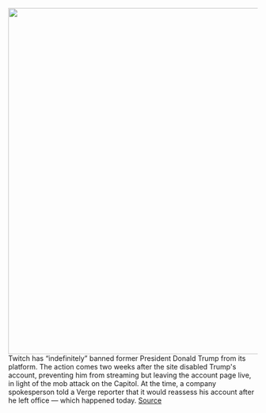 <img src='https://cdn.vox-cdn.com/thumbor/BmEksZ7twxXonnDe5v6aExLAfUw=/0x0:2040x1360/1200x800/filters:focal(857x517:1183x843)/cdn.vox-cdn.com/uploads/chorus_image/image/68696576/acastro_210115_1777_twitch_0003.0.jpg' width='700px' /><br/>
Twitch has “indefinitely” banned former President Donald Trump from its platform. The action comes two weeks after the site disabled Trump's account, preventing him from streaming but leaving the account page live, in light of the mob attack on the Capitol. At the time, a company spokesperson told a Verge reporter that it would reassess his account after he left office — which happened today.
<a href='https://www.theverge.com/2021/1/20/22241201/twitch-donald-trump-ban-permanent'> Source <a/>